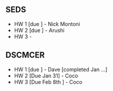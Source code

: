 ## SEDS

* HW 1 [due ] - Nick Montoni
* HW 2 [due ] - Arushi
* HW 3 - 


## DSCMCER
* HW 1 [due ] - Dave [completed Jan ...]
* HW 2 [Due Jan 31] - Coco
* HW 3 [Due Feb 8th ] - Coco
